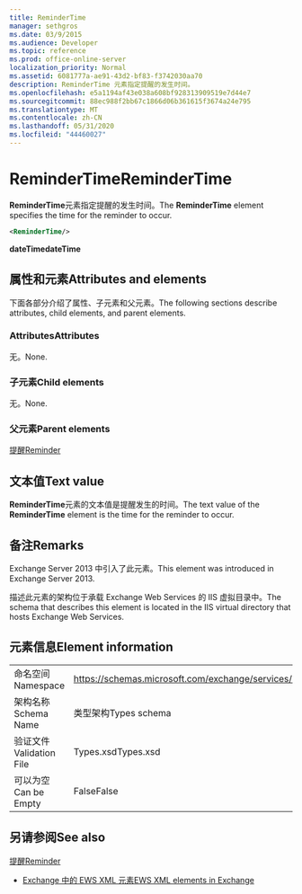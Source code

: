 ```yaml
---
title: ReminderTime
manager: sethgros
ms.date: 03/9/2015
ms.audience: Developer
ms.topic: reference
ms.prod: office-online-server
localization_priority: Normal
ms.assetid: 6081777a-ae91-43d2-bf83-f3742030aa70
description: ReminderTime 元素指定提醒的发生时间。
ms.openlocfilehash: e5a1194af43e038a608bf928313909519e7d44e7
ms.sourcegitcommit: 88ec988f2bb67c1866d06b361615f3674a24e795
ms.translationtype: MT
ms.contentlocale: zh-CN
ms.lasthandoff: 05/31/2020
ms.locfileid: "44460027"
---
```

# <a name="remindertime"></a><span data-ttu-id="95784-103">ReminderTime</span><span class="sxs-lookup"><span data-stu-id="95784-103">ReminderTime</span></span>

<span data-ttu-id="95784-104">**ReminderTime**元素指定提醒的发生时间。</span><span class="sxs-lookup"><span data-stu-id="95784-104">The **ReminderTime** element specifies the time for the reminder to occur.</span></span> 
  
```XML
<ReminderTime/>
```

 <span data-ttu-id="95784-105">**dateTime**</span><span class="sxs-lookup"><span data-stu-id="95784-105">**dateTime**</span></span>
## <a name="attributes-and-elements"></a><span data-ttu-id="95784-106">属性和元素</span><span class="sxs-lookup"><span data-stu-id="95784-106">Attributes and elements</span></span>

<span data-ttu-id="95784-107">下面各部分介绍了属性、子元素和父元素。</span><span class="sxs-lookup"><span data-stu-id="95784-107">The following sections describe attributes, child elements, and parent elements.</span></span>
  
### <a name="attributes"></a><span data-ttu-id="95784-108">Attributes</span><span class="sxs-lookup"><span data-stu-id="95784-108">Attributes</span></span>

<span data-ttu-id="95784-109">无。</span><span class="sxs-lookup"><span data-stu-id="95784-109">None.</span></span>
  
### <a name="child-elements"></a><span data-ttu-id="95784-110">子元素</span><span class="sxs-lookup"><span data-stu-id="95784-110">Child elements</span></span>

<span data-ttu-id="95784-111">无。</span><span class="sxs-lookup"><span data-stu-id="95784-111">None.</span></span>
  
### <a name="parent-elements"></a><span data-ttu-id="95784-112">父元素</span><span class="sxs-lookup"><span data-stu-id="95784-112">Parent elements</span></span>

[<span data-ttu-id="95784-113">提醒</span><span class="sxs-lookup"><span data-stu-id="95784-113">Reminder</span></span>](reminder.md)
  
## <a name="text-value"></a><span data-ttu-id="95784-114">文本值</span><span class="sxs-lookup"><span data-stu-id="95784-114">Text value</span></span>

<span data-ttu-id="95784-115">**ReminderTime**元素的文本值是提醒发生的时间。</span><span class="sxs-lookup"><span data-stu-id="95784-115">The text value of the **ReminderTime** element is the time for the reminder to occur.</span></span> 
  
## <a name="remarks"></a><span data-ttu-id="95784-116">备注</span><span class="sxs-lookup"><span data-stu-id="95784-116">Remarks</span></span>

<span data-ttu-id="95784-117">Exchange Server 2013 中引入了此元素。</span><span class="sxs-lookup"><span data-stu-id="95784-117">This element was introduced in Exchange Server 2013.</span></span>
  
<span data-ttu-id="95784-118">描述此元素的架构位于承载 Exchange Web Services 的 IIS 虚拟目录中。</span><span class="sxs-lookup"><span data-stu-id="95784-118">The schema that describes this element is located in the IIS virtual directory that hosts Exchange Web Services.</span></span>
  
## <a name="element-information"></a><span data-ttu-id="95784-119">元素信息</span><span class="sxs-lookup"><span data-stu-id="95784-119">Element information</span></span>

|||
|:-----|:-----|
|<span data-ttu-id="95784-120">命名空间</span><span class="sxs-lookup"><span data-stu-id="95784-120">Namespace</span></span>  <br/> |https://schemas.microsoft.com/exchange/services/2006/types  <br/> |
|<span data-ttu-id="95784-121">架构名称</span><span class="sxs-lookup"><span data-stu-id="95784-121">Schema Name</span></span>  <br/> |<span data-ttu-id="95784-122">类型架构</span><span class="sxs-lookup"><span data-stu-id="95784-122">Types schema</span></span>  <br/> |
|<span data-ttu-id="95784-123">验证文件</span><span class="sxs-lookup"><span data-stu-id="95784-123">Validation File</span></span>  <br/> |<span data-ttu-id="95784-124">Types.xsd</span><span class="sxs-lookup"><span data-stu-id="95784-124">Types.xsd</span></span>  <br/> |
|<span data-ttu-id="95784-125">可以为空</span><span class="sxs-lookup"><span data-stu-id="95784-125">Can be Empty</span></span>  <br/> |<span data-ttu-id="95784-126">False</span><span class="sxs-lookup"><span data-stu-id="95784-126">False</span></span>  <br/> |
   
## <a name="see-also"></a><span data-ttu-id="95784-127">另请参阅</span><span class="sxs-lookup"><span data-stu-id="95784-127">See also</span></span>



[<span data-ttu-id="95784-128">提醒</span><span class="sxs-lookup"><span data-stu-id="95784-128">Reminder</span></span>](reminder.md)


- [<span data-ttu-id="95784-129">Exchange 中的 EWS XML 元素</span><span class="sxs-lookup"><span data-stu-id="95784-129">EWS XML elements in Exchange</span></span>](ews-xml-elements-in-exchange.md)

